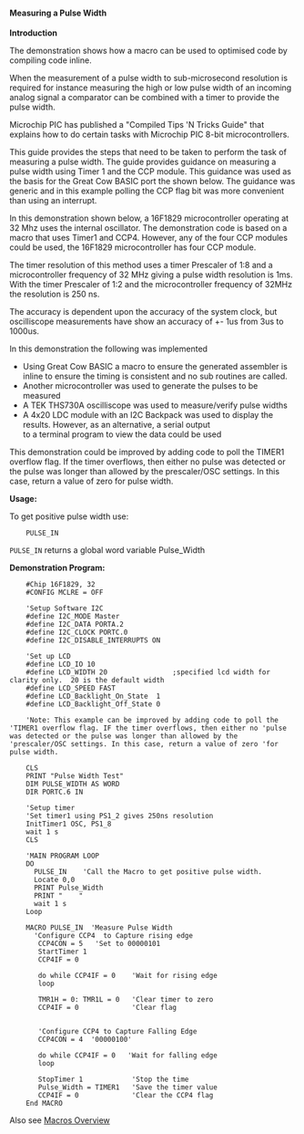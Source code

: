 <div class="section">

<div class="titlepage">

<div>

<div>

#### <span id="measuring_a_pulse_width"></span>Measuring a Pulse Width

</div>

</div>

</div>

<span class="strong">**Introduction**</span>

The demonstration shows how a macro can be used to optimised code by
compiling code inline.

When the measurement of a pulse width to sub-microsecond resolution is
required for instance measuring the high or low pulse width of an
incoming analog signal a comparator can be combined with a timer to
provide the pulse width.

Microchip PIC has published a "Compiled Tips 'N Tricks Guide" that
explains how to do certain tasks with Microchip PIC 8-bit
microcontrollers.

This guide provides the steps that need to be taken to perform the task
of measuring a pulse width. The guide provides guidance on measuring a
pulse width using Timer 1 and the CCP module. This guidance was used as
the basis for the Great Cow BASIC port the shown below. The guidance was
generic and in this example polling the CCP flag bit was more convenient
than using an interrupt.

In this demonstration shown below, a 16F1829 microcontroller operating
at 32 Mhz uses the internal oscillator. The demonstration code is based
on a macro that uses Timer1 and CCP4. However, any of the four CCP
modules could be used, the 16F1829 microcontroller has four CCP module.

The timer resolution of this method uses a timer Prescaler of 1:8 and a
microcontroller frequency of 32 MHz giving a pulse width resolution is
1ms. With the timer Prescaler of 1:2 and the microcontroller frequency
of 32MHz the resolution is 250 ns.

The accuracy is dependent upon the accuracy of the system clock, but
oscilliscope measurements have show an accuracy of +- 1us from 3us to
1000us.

In this demonstration the following was implemented

<div class="itemizedlist">

-   Using Great Cow BASIC a macro to ensure the generated assembler is
    inline to ensure the timing is consistent and no sub routines are
    called.
-   Another microcontroller was used to generate the pulses to be
    measured
-   A TEK THS730A oscilliscope was used to measure/verify pulse widths
-   A 4x20 LDC module with an I2C Backpack was used to display the
    results. However, as an alternative, a serial output  
    to a terminal program to view the data could be used

</div>

This demonstration could be improved by adding code to poll the TIMER1
overflow flag. If the timer overflows, then either no pulse was detected
or the pulse was longer than allowed by the prescaler/OSC settings. In
this case, return a value of zero for pulse width.

<span class="strong">**Usage:**</span>

To get positive pulse width use:

``` screen
    PULSE_IN
```

`PULSE_IN` returns a global word variable Pulse\_Width

<span class="strong">**Demonstration Program:**</span>

``` screen
    #Chip 16F1829, 32
    #CONFIG MCLRE = OFF

    'Setup Software I2C
    #define I2C_MODE Master
    #define I2C_DATA PORTA.2
    #define I2C_CLOCK PORTC.0
    #define I2C_DISABLE_INTERRUPTS ON

    'Set up LCD
    #define LCD_IO 10
    #define LCD_WIDTH 20                ;specified lcd width for clarity only.  20 is the default width
    #define LCD_SPEED FAST
    #define LCD_Backlight_On_State  1
    #define LCD_Backlight_Off_State 0

    'Note: This example can be improved by adding code to poll the 'TIMER1 overflow flag. IF the timer overflows, then either no 'pulse was detected or the pulse was longer than allowed by the 'prescaler/OSC settings. In this case, return a value of zero 'for pulse width.

    CLS
    PRINT "Pulse Width Test"
    DIM PULSE_WIDTH AS WORD
    DIR PORTC.6 IN

    'Setup timer
    'Set timer1 using PS1_2 gives 250ns resolution
    InitTimer1 OSC, PS1_8
    wait 1 s
    CLS

    'MAIN PROGRAM LOOP
    DO
      PULSE_IN    'Call the Macro to get positive pulse width.
      Locate 0,0
      PRINT Pulse_Width
      PRINT "    "
      wait 1 s
    Loop

    MACRO PULSE_IN  'Measure Pulse Width
      'Configure CCP4  to Capture rising edge
       CCP4CON = 5   'Set to 00000101
       StartTimer 1
       CCP4IF = 0

       do while CCP4IF = 0    'Wait for rising edge
       loop

       TMR1H = 0: TMR1L = 0   'Clear timer to zero
       CCP4IF = 0             'Clear flag


       'Configure CCP4 to Capture Falling Edge
       CCP4CON = 4  '00000100'

       do while CCP4IF = 0   'Wait for falling edge
       loop

       StopTimer 1            'Stop the time
       Pulse_Width = TIMER1   'Save the timer value
       CCP4IF = 0             'Clear the CCP4 flag
    End MACRO
```

Also see
<a href="macros_overview" class="link" title="Macros Overview">Macros Overview</a>

</div>
